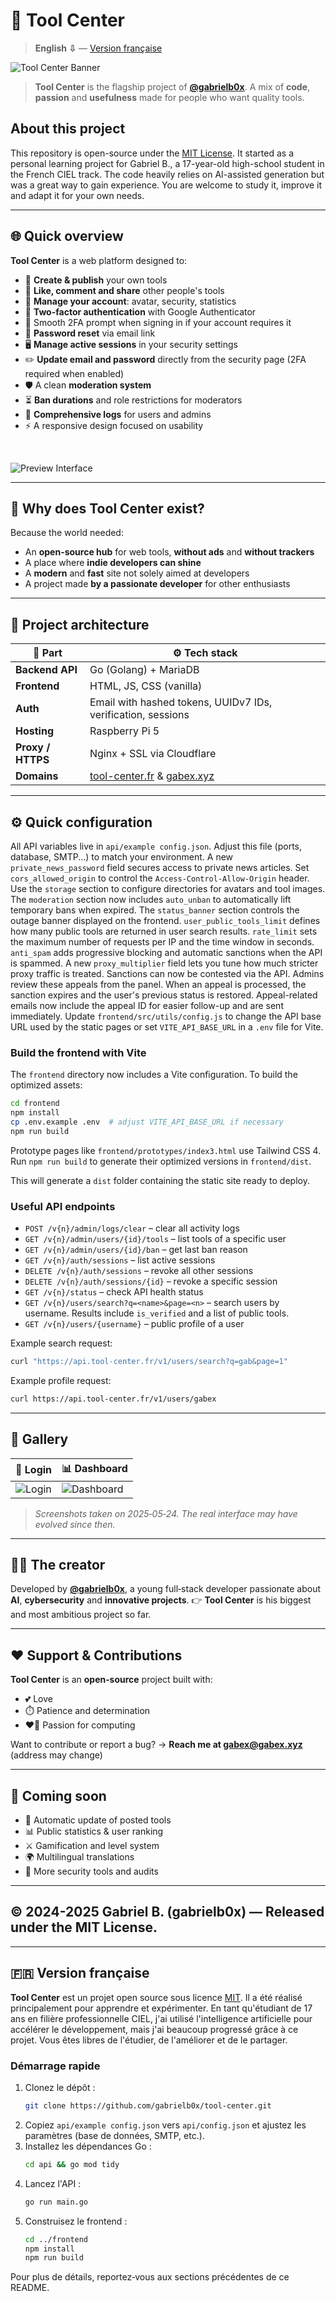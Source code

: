 # 🚀 **Tool Center**

> **English ⇩** — [Version française](#-version-francaise)

![Tool Center Banner](./frontend/public/assets/Banniere-TC.png)

> **Tool Center** is the flagship project of **[@gabrielb0x](https://github.com/gabrielb0x)**.
> A mix of **code**, **passion** and **usefulness** made for people who want quality tools.


## About this project

This repository is open-source under the [MIT License](LICENSE). It started as a personal learning project for Gabriel B., a 17-year-old high-school student in the French CIEL track. The code heavily relies on AI-assisted generation but was a great way to gain experience. You are welcome to study it, improve it and adapt it for your own needs.

---

## 🌐 **Quick overview**

**Tool Center** is a web platform designed to:

- 🔧 **Create & publish** your own tools
- 💬 **Like, comment and share** other people's tools
- 👤 **Manage your account**: avatar, security, statistics
- 🔐 **Two-factor authentication** with Google Authenticator
- 🤖 Smooth 2FA prompt when signing in if your account requires it
- 🔑 **Password reset** via email link
- 🖥️ **Manage active sessions** in your security settings
- ✏️ **Update email and password** directly from the security page (2FA required when enabled)
- 🛡️ A clean **moderation system**
- ⏳ **Ban durations** and role restrictions for moderators
- 📜 **Comprehensive logs** for users and admins
- ⚡ A responsive design focused on usability

<br/>

![Preview Interface](./frontend/public/assets/demo-preview.png)

---

## 🧠 **Why does Tool Center exist?**

Because the world needed:

- An **open-source hub** for web tools, **without ads** and **without trackers**
- A place where **indie developers can shine**
- A **modern** and **fast** site not solely aimed at developers
- A project made **by a passionate developer** for other enthusiasts

---

## 🧱 **Project architecture**

| 🧩 Part           | ⚙️ Tech stack                                                             |
| ----------------- | ------------------------------------------------------------------------- |
| **Backend API**   | Go (Golang) + MariaDB                                                     |
| **Frontend**      | HTML, JS, CSS (vanilla)                                                   |
| **Auth**          | Email with hashed tokens, UUIDv7 IDs, verification, sessions              |
| **Hosting**       | Raspberry Pi 5                                                            |
| **Proxy / HTTPS** | Nginx + SSL via Cloudflare                                                |
| **Domains**       | [tool-center.fr](https://tool-center.fr) & [gabex.xyz](https://gabex.xyz) |

---

## ⚙️ **Quick configuration**

All API variables live in `api/example config.json`.
Adjust this file (ports, database, SMTP...) to match your environment.
A new `private_news_password` field secures access to private news articles.
Set `cors_allowed_origin` to control the `Access-Control-Allow-Origin` header.
Use the `storage` section to configure directories for avatars and tool images.
The `moderation` section now includes `auto_unban` to automatically lift temporary bans when expired.
The `status_banner` section controls the outage banner displayed on the frontend.
`user_public_tools_limit` defines how many public tools are returned in user search results.
`rate_limit` sets the maximum number of requests per IP and the time window in seconds.
`anti_spam` adds progressive blocking and automatic sanctions when the API is spammed. A new `proxy_multiplier` field lets you tune how much stricter proxy traffic is treated.
Sanctions can now be contested via the API. Admins review these appeals from the panel.
When an appeal is processed, the sanction expires and the user's previous status is restored.
Appeal-related emails now include the appeal ID for easier follow-up and are sent immediately.
Update `frontend/src/utils/config.js` to change the API base URL used by the static pages or set `VITE_API_BASE_URL` in a `.env` file for Vite.

### Build the frontend with Vite

The `frontend` directory now includes a Vite configuration. To build the optimized assets:

```bash
cd frontend
npm install
cp .env.example .env  # adjust VITE_API_BASE_URL if necessary
npm run build
```

Prototype pages like `frontend/prototypes/index3.html` use Tailwind CSS 4. Run `npm run build` to generate their optimized versions in `frontend/dist`.

This will generate a `dist` folder containing the static site ready to deploy.

### Useful API endpoints

- `POST /v{n}/admin/logs/clear` – clear all activity logs
- `GET /v{n}/admin/users/{id}/tools` – list tools of a specific user
- `GET /v{n}/admin/users/{id}/ban` – get last ban reason
- `GET /v{n}/auth/sessions` – list active sessions
- `DELETE /v{n}/auth/sessions` – revoke all other sessions
- `DELETE /v{n}/auth/sessions/{id}` – revoke a specific session
- `GET /v{n}/status` – check API health status
- `GET /v{n}/users/search?q=<name>&page=<n>` – search users by username. Results include `is_verified` and a list of public tools.
- `GET /v{n}/users/{username}` – public profile of a user

Example search request:

```bash
curl "https://api.tool-center.fr/v1/users/search?q=gab&page=1"
```

Example profile request:

```bash
curl https://api.tool-center.fr/v1/users/gabex
```

---

## 📸 **Gallery**

| 🔐 Login                                             | 📊 Dashboard                                                |
| ---------------------------------------------------- | ----------------------------------------------------------- |
| ![Login](./frontend/public/assets/login-preview.png) | ![Dashboard](./frontend/public/assets/dashbord-preview.png) |

> _Screenshots taken on 2025‑05‑24. The real interface may have evolved since then._

---

## 🧙‍♂️ **The creator**

Developed by **[@gabrielb0x](https://github.com/gabrielb0x)**,
a young full‑stack developer passionate about **AI**, **cybersecurity** and **innovative projects**.
👉 **Tool Center** is his biggest and most ambitious project so far.

---

## ❤️ **Support & Contributions**

**Tool Center** is an **open‑source** project built with:

- 💕 Love
- ⏱️ Patience and determination
- ❤️‍🔥 Passion for computing

Want to contribute or report a bug?
→ **Reach me at gabex@gabex.xyz** (address may change)

---

## 🔮 **Coming soon**

- 🔄 Automatic update of posted tools
- 📊 Public statistics & user ranking
- ⚔️ Gamification and level system
- 🌍 Multilingual translations
- 🔐 More security tools and audits

---

## **© 2024-2025 Gabriel B. (gabrielb0x) — Released under the MIT License.**

---

## 🇫🇷 Version française

**Tool Center** est un projet open source sous licence [MIT](LICENSE). Il a été réalisé principalement pour apprendre et expérimenter. En tant qu'étudiant de 17 ans en filière professionnelle CIEL, j'ai utilisé l'intelligence artificielle pour accélérer le développement, mais j'ai beaucoup progressé grâce à ce projet. Vous êtes libres de l'étudier, de l'améliorer et de le partager.

### Démarrage rapide

1. Clonez le dépôt :
   ```bash
   git clone https://github.com/gabrielb0x/tool-center.git
   ```
2. Copiez `api/example config.json` vers `api/config.json` et ajustez les paramètres (base de données, SMTP, etc.).
3. Installez les dépendances Go :
   ```bash
   cd api && go mod tidy
   ```
4. Lancez l'API :
   ```bash
   go run main.go
   ```
5. Construisez le frontend :
   ```bash
   cd ../frontend
   npm install
   npm run build
   ```

Pour plus de détails, reportez‑vous aux sections précédentes de ce README.
